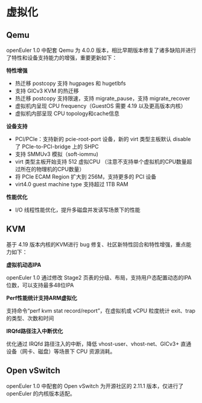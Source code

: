 # 虚拟化<a name="ZH-CN_TOPIC_0185681960"></a>

## Qemu<a name="section14349202621712"></a>

openEuler 1.0 中配套 Qemu 为 4.0.0 版本，相比早期版本修复了诸多缺陷并进行了特性和设备支持能力的增强，重要更新如下：

**特性增强**

-   热迁移 postcopy 支持 hugpages 和 hugetlbfs
-   支持 GICv3 KVM 的热迁移
-   热迁移 postcopy 支持限速，支持 migrate\_pause，支持 migrate\_recover
-   虚拟机内呈现 CPU frequency（GuestOS 需要 4.19 以及更高版本内核）
-   虚拟机内部呈现 CPU topology和cache信息

**设备支持**

-   PCI/PCIe：支持新的 pcie-root-port 设备，新的 virt 类型主板默认 disable 了 PCIe-to-PCI-bridge 上的 SHPC
-   支持 SMMUv3 模拟（soft-iommu\)
-   virt 类型主板开始支持 512 虚拟CPU （注意不支持单个虚拟机的CPU数量超过所在的物理机的CPU数量）
-   将 PCIe ECAM Region 扩大到 256M，支持更多的 PCI 设备
-   virt4.0 guest machine type 支持超过 1TB RAM

**性能优化**

-   I/O 线程性能优化，提升多磁盘并发读写场景下的性能

## KVM<a name="section2663102117408"></a>

基于 4.19 版本内核的KVM进行 bug 修复、社区新特性回合和特性增强，重点能力如下：

**虚拟机动态IPA**

openEuler 1.0 通过修改 Stage2 页表的分级、布局，支持用户态配置动态的IPA位数，可以支持最多48位IPA

**Perf性能统计支持ARM虚拟化**

支持命令“perf kvm stat record/report”，在虚拟机或 vCPU 粒度统计 exit、trap 的类型、次数和时间

**IRQfd路径注入中断优化**

优化通过 IRQfd 路径注入的中断，降低 vhost-user、vhost-net、GICv3+ 直通设备（网卡、磁盘）等场景下 CPU 资源消耗。

## Open vSwitch<a name="section562416012180"></a>

openEuler 1.0 中配套的 Open vSwitch 为开源社区的 2.11.1 版本，仅进行了 openEuler 的内核版本适配。

